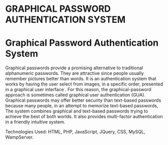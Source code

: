 # GRAPHICAL PASSWORD AUTHENTICATION SYSTEM
Graphical Password Authentication System
========================================

Graphical passwords provide a promising alternative to traditional alphanumeric passwords. They are attractive since people usually remember pictures better than words. It is an authentication system that works by having the user select from images, in a specific order, presented in a graphical user interface . For this reason, the graphical-password approach is sometimes called graphical user authentication (GUA). Graphical passwords may offer better security than text-based passwords because many people, in an attempt to memorize text-based passwords, The system combines graphical and text-based passwords trying to achieve the best of both worlds. It also provides multi-factor authentication in a friendly intuitive system.

Technologies Used: HTML, PHP, JavaScript, JQuery, CSS, MySQL, WampServer.

